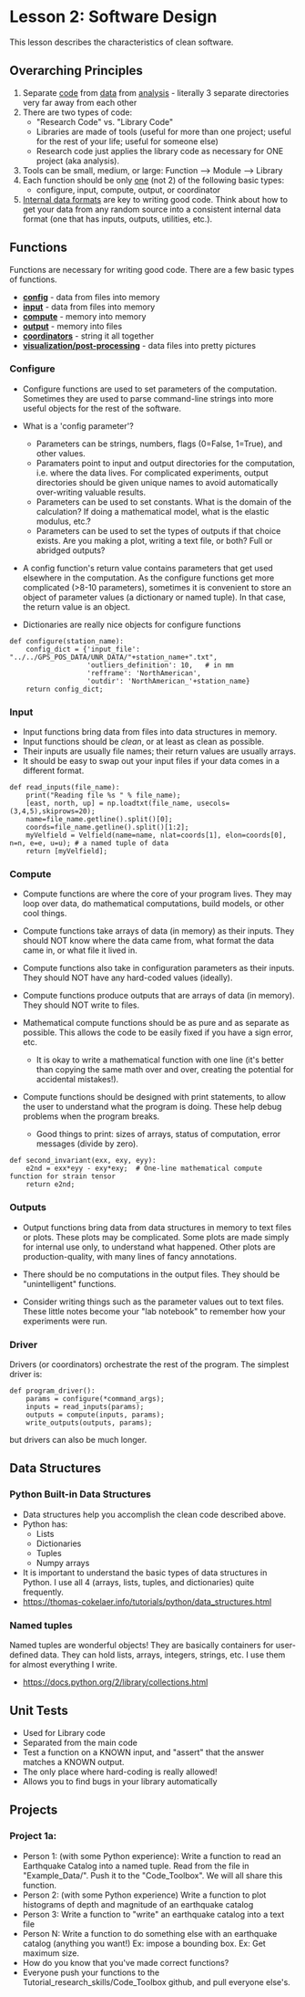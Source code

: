 # Lesson 2: Software Design

This lesson describes the characteristics of clean software. 

## Overarching Principles
1. Separate <ins>code</ins> from <ins>data</ins> from <ins>analysis</ins> - literally 3 separate directories very far away from each other
2. There are two types of code:
    * "Research Code" vs. "Library Code"
    * Libraries are made of tools (useful for more than one project; useful for the rest of your life; useful for someone else)
    * Research code just applies the library code as necessary for ONE project (aka analysis).
3. Tools can be small, medium, or large:  Function --> Module --> Library 
4. Each function should be only <ins>one</ins> (not 2) of the following basic types: 
    * configure, input, compute, output, or coordinator 
5. <ins>Internal data formats</ins> are key to writing good code.  Think about how to get your data from any random source into a consistent internal data format (one that has inputs, outputs, utilities, etc.). 

## Functions
Functions are necessary for writing good code.  There are a few basic types of functions. 
* <ins>**config**</ins> - data from files into memory 
* <ins>**input**</ins> - data from files into memory
* <ins>**compute**</ins> - memory into memory 
* <ins>**output**</ins> - memory into files 
* <ins>**coordinators**</ins> - string it all together
* <ins>**visualization/post-processing**</ins> - data files into pretty pictures


### Configure
* Configure functions are used to set parameters of the computation. Sometimes they are used to parse command-line strings into more useful objects for the rest of the software.

* What is a 'config parameter'? 

  * Parameters can be strings, numbers, flags (0=False, 1=True), and other values.
  * Paramaters point to input and output directories for the computation, i.e. where the data lives. For complicated experiments, output directories should be given unique names to avoid automatically over-writing valuable results.
  * Parameters can be used to set constants.  What is the domain of the calculation? If doing a mathematical model, what is the elastic modulus, etc.?
  * Parameters can be used to set the types of outputs if that choice exists. Are you making a plot, writing a text file, or both?  Full or abridged outputs?    

* A config function's return value contains parameters that get used elsewhere in the computation. As the configure functions get more complicated (>8-10 parameters), sometimes it is convenient to store an object of parameter values (a dictionary or named tuple). In that case, the return value is an object.

* Dictionaries are really nice objects for configure functions
```
def configure(station_name):	
    config_dict = {'input_file': "../../GPS_POS_DATA/UNR_DATA/"+station_name+".txt", 
                   'outliers_definition': 10,   # in mm
                   'refframe': 'NorthAmerican', 
                   'outdir': 'NorthAmerican_'+station_name} 
    return config_dict;
```


### Input
* Input functions bring data from files into data structures in memory.  
* Input functions should be *clean*, or at least as clean as possible.  
* Their inputs are usually file names; their return values are usually arrays. 
* It should be easy to swap out your input files if your data comes in a different format. 
```
def read_inputs(file_name):	
    print("Reading file %s " % file_name);
    [east, north, up] = np.loadtxt(file_name, usecols=(3,4,5),skiprows=20);
    name=file_name.getline().split()[0];
    coords=file_name.getline().split()[1:2];
    myVelfield = Velfield(name=name, nlat=coords[1], elon=coords[0], n=n, e=e, u=u); # a named tuple of data
    return [myVelfield];
```




### Compute
* Compute functions are where the core of your program lives. They may loop over data, do mathematical computations, build models, or other cool things.  

* Compute functions take arrays of data (in memory) as their inputs. They should NOT know where the data came from, what format the data came in, or what file it lived in.  

* Compute functions also take in configuration parameters as their inputs. They should NOT have any hard-coded values (ideally). 

* Compute functions produce outputs that are arrays of data (in memory). They should NOT write to files. 

* Mathematical compute functions should be as pure and as separate as possible.  This allows the code to be easily fixed if you have a sign error, etc. 
  * It is okay to write a mathematical function with one line (it's better than copying the same math over and over, creating the potential for accidental mistakes!).  

* Compute functions should be designed with print statements, to allow the user to understand what the program is doing. These help debug problems when the program breaks. 
  * Good things to print: sizes of arrays, status of computation, error messages (divide by zero). 
```
def second_invariant(exx, exy, eyy):
	e2nd = exx*eyy - exy*exy;  # One-line mathematical compute function for strain tensor 
	return e2nd;
```



### Outputs
* Output functions bring data from data structures in memory to text files or plots. These plots may be complicated. Some plots are made simply for internal use only, to understand what happened. Other plots are production-quality, with many lines of fancy annotations. 

* There should be no computations in the output files.  They should be "unintelligent" functions. 

* Consider writing things such as the parameter values out to text files. These little notes become your "lab notebook" to remember how your experiments were run. 


### Driver

Drivers (or coordinators) orchestrate the rest of the program.  The simplest driver is: 
```
def program_driver():
	params = configure(*command_args);
	inputs = read_inputs(params);
	outputs = compute(inputs, params);
	write_outputs(outputs, params);
```
but drivers can also be much longer. 


## Data Structures
### Python Built-in Data Structures
* Data structures help you accomplish the clean code described above. 
* Python has: 
  * Lists
  * Dictionaries 
  * Tuples
  * Numpy arrays
* It is important to understand the basic types of data structures in Python.  I use all 4 (arrays, lists, tuples, and dictionaries) quite frequently. 
* https://thomas-cokelaer.info/tutorials/python/data_structures.html

### Named tuples
Named tuples are wonderful objects!  They are basically containers for user-defined data. They can hold lists, arrays, integers, strings, etc.  I use them for almost everything I write.  
* https://docs.python.org/2/library/collections.html

## Unit Tests
* Used for Library code
* Separated from the main code
* Test a function on a KNOWN input, and "assert" that the answer matches a KNOWN output.
* The only place where hard-coding is really allowed!
* Allows you to find bugs in your library automatically 

## Projects

### Project 1a: 
* Person 1: (with some Python experience): Write a function to read an Earthquake Catalog into a named tuple. Read from the file in "Example_Data/". Push it to the "Code_Toolbox". We will all share this function.
* Person 2: (with some Python experience) Write a function to plot histograms of depth and magnitude of an earthquake catalog
* Person 3: Write a function to "write" an earthquake catalog into a text file
* Person N: Write a function to do something else with an earthquake catalog (anything you want!)  Ex: impose a bounding box.  Ex: Get maximum size. 
* How do you know that you've made correct functions?
* Everyone push your functions to the Tutorial_research_skills/Code_Toolbox github, and pull everyone else's. 
